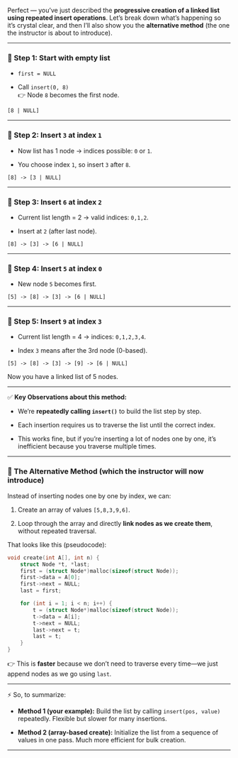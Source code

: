Perfect — you’ve just described the **progressive creation of a linked list using repeated insert operations**. Let’s break down what’s happening so it’s crystal clear, and then I’ll also show you the **alternative method** (the one the instructor is about to introduce).

---

### 🔹 Step 1: Start with empty list

- `first = NULL`
    
- Call `insert(0, 8)`  
    👉 Node `8` becomes the first node.
    

```
[8 | NULL]
```

---

### 🔹 Step 2: Insert `3` at index `1`

- Now list has 1 node → indices possible: `0` or `1`.
    
- You choose index `1`, so insert `3` after `8`.
    

```
[8] -> [3 | NULL]
```

---

### 🔹 Step 3: Insert `6` at index `2`

- Current list length = 2 → valid indices: `0,1,2`.
    
- Insert at `2` (after last node).
    

```
[8] -> [3] -> [6 | NULL]
```

---

### 🔹 Step 4: Insert `5` at index `0`

- New node `5` becomes first.
    

```
[5] -> [8] -> [3] -> [6 | NULL]
```

---

### 🔹 Step 5: Insert `9` at index `3`

- Current list length = 4 → indices: `0,1,2,3,4`.
    
- Index `3` means after the 3rd node (0-based).
    

```
[5] -> [8] -> [3] -> [9] -> [6 | NULL]
```

Now you have a linked list of 5 nodes.

---

✅ **Key Observations about this method:**

- We’re **repeatedly calling `insert()`** to build the list step by step.
    
- Each insertion requires us to traverse the list until the correct index.
    
- This works fine, but if you’re inserting a lot of nodes one by one, it’s inefficient because you traverse multiple times.
    

---

### 🔹 The Alternative Method (which the instructor will now introduce)

Instead of inserting nodes one by one by index, we can:

1. Create an array of values `[5,8,3,9,6]`.
    
2. Loop through the array and directly **link nodes as we create them**, without repeated traversal.
    

That looks like this (pseudocode):

```c
void create(int A[], int n) {
    struct Node *t, *last;
    first = (struct Node*)malloc(sizeof(struct Node));
    first->data = A[0];
    first->next = NULL;
    last = first;

    for (int i = 1; i < n; i++) {
        t = (struct Node*)malloc(sizeof(struct Node));
        t->data = A[i];
        t->next = NULL;
        last->next = t;
        last = t;
    }
}
```

👉 This is **faster** because we don’t need to traverse every time—we just append nodes as we go using `last`.

---

⚡ So, to summarize:

- **Method 1 (your example):** Build the list by calling `insert(pos, value)` repeatedly. Flexible but slower for many insertions.
    
- **Method 2 (array-based create):** Initialize the list from a sequence of values in one pass. Much more efficient for bulk creation.
    

---
